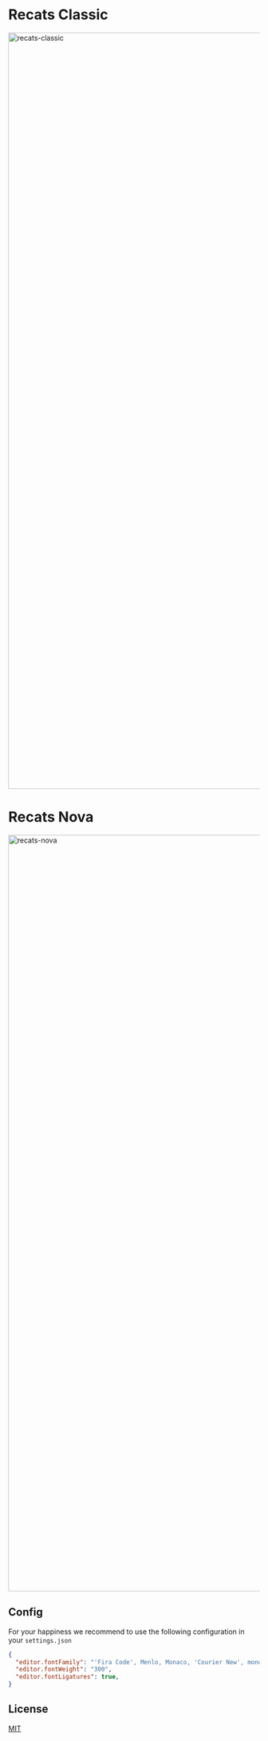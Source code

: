 # Recats Classic
<img width="1514" alt="recats-classic" src="https://user-images.githubusercontent.com/9702154/218418049-b9f6cedb-09ee-40b7-8bb0-cdf91a38eb65.png">

# Recats Nova
<img width="1514" alt="recats-nova" src="https://user-images.githubusercontent.com/9702154/218417994-d464dc00-28ef-4003-8833-d8e0f970378d.png">

## Config
For your happiness we recommend to use the following configuration in your `settings.json`
```json
{
  "editor.fontFamily": "'Fira Code', Menlo, Monaco, 'Courier New', monospace",
  "editor.fontWeight": "300",
  "editor.fontLigatures": true,
}
```

## License
[MIT](http://opensource.org/licenses/MIT)